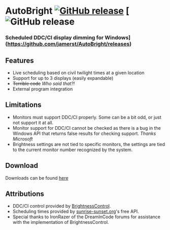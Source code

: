 # AutoBright  [![GitHub release](https://img.shields.io/github/release/jamerst/AutoBright.svg)](https://github.com/jamerst/AutoBright/releases) [![GitHub release](https://img.shields.io/github/downloads/jamerst/AutoBright/total.svg)
### Scheduled DDC/CI display dimming for Windows](https://github.com/jamerst/AutoBright/releases)

## Features
- Live scheduling based on civil twilight times at a given location
- Support for up to 3 displays (easily expandable)
- ~~Terrible code~~ *Who said that?!*
- External program integration

## Limitations
- Monitors must support DDC/CI properly. Some can be a bit odd, or just not support it at all.
- Monitor support for DDC/CI cannot be checked as there is a bug in the Windows API that returns false results for checking support. *Thanks Microsoft*
- Brightness settings are not tied to specific monitors, the settings are tied to the current monitor number recognized by the system.

## Download
Downloads can be found [here](https://github.com/jamerst/AutoBright/releases)

## Attributions
- DDC/CI control provided by [BrightnessControl](https://github.com/alexhorn/BrightnessControl).
- Scheduling times provided by [sunrise-sunset.org](https://sunrise-sunset.org/)'s free API.
- Special thanks to IronRazer of the DreamInCode forums for assistance with the implementation of BrightnessControl.
